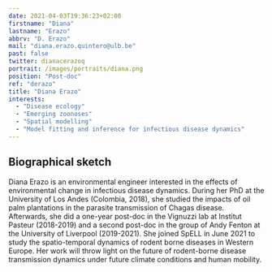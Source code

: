 ```yaml
---
date: 2021-04-03T19:36:23+02:00
firstname: "Diana"
lastname: "Erazo"
abbrv: "D. Erazo"
mail: "diana.erazo.quintero@ulb.be"
past: false
twitter: dianacerazoq
portrait: /images/portraits/diana.png
position: "Post-doc"
ref: "derazo"
title: "Diana Erazo"
interests:
  - "Disease ecology"
  - "Emerging zoonoses"
  - "Spatial modelling"
  - "Model fitting and inference for infectious disease dynamics"
---
```


## Biographical sketch

Diana Erazo is an environmental engineer interested in the effects of environmental change in infectious disease dynamics. During her PhD at the University of Los Andes (Colombia, 2018), she studied the impacts of oil palm plantations in the parasite transmission of Chagas disease. Afterwards, she did a one-year post-doc in the Vignuzzi lab at Institut Pasteur (2018-2019) and a second post-doc in the group of Andy Fenton at the University of Liverpool (2019-2021). She joined SpELL in June 2021 to study the spatio-temporal dynamics of rodent borne diseases in Western Europe. Her work will throw light on the future of rodent-borne disease transmission dynamics under future climate conditions and human mobility.
